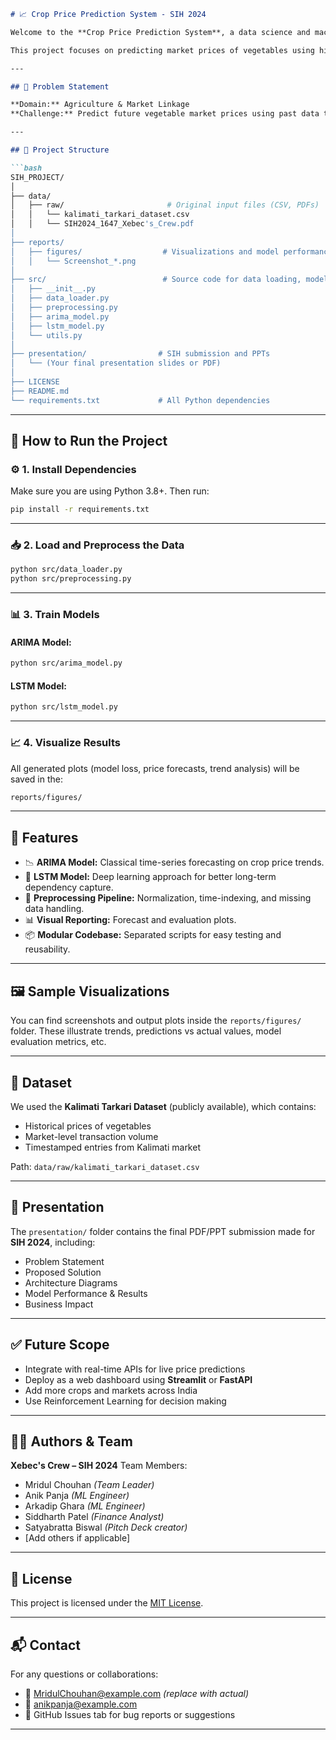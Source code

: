 ````markdown
# 📈 Crop Price Prediction System - SIH 2024

Welcome to the **Crop Price Prediction System**, a data science and machine learning project developed for the **Smart India Hackathon (SIH) 2024** by team **Xebec's Crew**.

This project focuses on predicting market prices of vegetables using historical data and time-series modeling techniques, with the ultimate goal of helping farmers make informed decisions on crop sales and logistics.

---

## 🧠 Problem Statement

**Domain:** Agriculture & Market Linkage  
**Challenge:** Predict future vegetable market prices using past data to support price transparency, optimize supply-chain decisions, and minimize post-harvest losses.

---

## 📁 Project Structure

```bash
SIH_PROJECT/
│
├── data/
│   ├── raw/                       # Original input files (CSV, PDFs)
│   │   └── kalimati_tarkari_dataset.csv
│   │   └── SIH2024_1647_Xebec's_Crew.pdf
│
├── reports/
│   ├── figures/                  # Visualizations and model performance plots
│   │   └── Screenshot_*.png
│
├── src/                          # Source code for data loading, modeling, utils
│   ├── __init__.py
│   ├── data_loader.py
│   ├── preprocessing.py
│   ├── arima_model.py
│   ├── lstm_model.py
│   └── utils.py
│
├── presentation/                # SIH submission and PPTs
│   └── (Your final presentation slides or PDF)
│
├── LICENSE
├── README.md
└── requirements.txt             # All Python dependencies
````

---

## 🔧 How to Run the Project

### ⚙️ 1. Install Dependencies

Make sure you are using Python 3.8+. Then run:

```bash
pip install -r requirements.txt
```

---

### 📥 2. Load and Preprocess the Data

```bash
python src/data_loader.py
python src/preprocessing.py
```

---

### 📊 3. Train Models

#### ARIMA Model:

```bash
python src/arima_model.py
```

#### LSTM Model:

```bash
python src/lstm_model.py
```

---

### 📈 4. Visualize Results

All generated plots (model loss, price forecasts, trend analysis) will be saved in the:

```bash
reports/figures/
```

---

## 📌 Features

* 📉 **ARIMA Model:** Classical time-series forecasting on crop price trends.
* 🧠 **LSTM Model:** Deep learning approach for better long-term dependency capture.
* 🧹 **Preprocessing Pipeline:** Normalization, time-indexing, and missing data handling.
* 📊 **Visual Reporting:** Forecast and evaluation plots.
* 📦 **Modular Codebase:** Separated scripts for easy testing and reusability.

---

## 🖼️ Sample Visualizations

You can find screenshots and output plots inside the `reports/figures/` folder. These illustrate trends, predictions vs actual values, model evaluation metrics, etc.

---

## 📂 Dataset

We used the **Kalimati Tarkari Dataset** (publicly available), which contains:

* Historical prices of vegetables
* Market-level transaction volume
* Timestamped entries from Kalimati market

Path:
`data/raw/kalimati_tarkari_dataset.csv`

---

## 📑 Presentation

The `presentation/` folder contains the final PDF/PPT submission made for **SIH 2024**, including:

* Problem Statement
* Proposed Solution
* Architecture Diagrams
* Model Performance & Results
* Business Impact

---

## ✅ Future Scope

* Integrate with real-time APIs for live price predictions
* Deploy as a web dashboard using **Streamlit** or **FastAPI**
* Add more crops and markets across India
* Use Reinforcement Learning for decision making

---

## 👨‍💻 Authors & Team

**Xebec's Crew – SIH 2024**
Team Members:
* Mridul Chouhan *(Team Leader)*
* Anik Panja *(ML Engineer)*
* Arkadip Ghara *(ML Engineer)*
* Siddharth Patel *(Finance Analyst)*
* Satyabratta Biswal *(Pitch Deck creator)*
* \[Add others if applicable]

---

## 📜 License

This project is licensed under the [MIT License](LICENSE).

---

## 📬 Contact

For any questions or collaborations:
* 📧 [MridulChouhan@example.com](mailto:strangemridul@gmail.com) *(replace with actual)*
* 📧 [anikpanja@example.com](mailto:anikpanja362@example.com) 
* 📌 GitHub Issues tab for bug reports or suggestions

---

